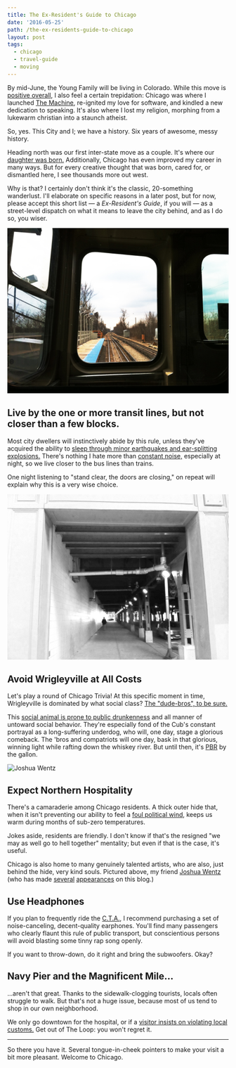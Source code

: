 ```yaml
---
title: The Ex-Resident's Guide to Chicago
date: '2016-05-25'
path: /the-ex-residents-guide-to-chicago
layout: post
tags:
  - chicago
  - travel-guide
  - moving
---
```

By mid-June, the Young Family will be living in Colorado. While this move is [positive overall](/going-west), I also feel a certain trepidation: Chicago was where I launched [The Machine](/introducing-the-machine), re-ignited my love for software, and kindled a new dedication to speaking. It's also where I lost my religion, morphing from a lukewarm christian into a staunch atheist.

So, yes. This City and I; we have a history. Six years of awesome, messy history.

Heading north was our first inter-state move as a couple. It's where our [daughter was born.](/dad-jokes) Additionally, Chicago has even improved my career in many ways. But for every creative thought that was born, cared for, or dismantled here, I see thousands more out west.

Why is that? I certainly don't think it's the classic, 20-something wanderlust. I'll elaborate on specific reasons in a later post, but for now, please accept this short list &mdash; a *Ex-Resident's Guide*, if you will &mdash; as a street-level dispatch on what it means to leave the city behind, and as I do so, you wiser.

![Riding the C.T.A.](down-the-line.jpg)

## Live by the one or more transit lines, but not closer than a few blocks.

Most city dwellers will instinctively abide by this rule, unless they've acquired the ability to [sleep through minor earthquakes and ear-splitting explosions.](https://www.wbez.org/shows/curious-city/beyond-the-rattle-and-clatter-when-the-cta-l-is-your-neighbor/767c59f0-7490-4d4d-a110-b8e2c44fd2bd) There's nothing I hate more than [constant noise,](http://articles.chicagotribune.com/2002-07-29/news/0207290167_1_rail-lines-noise-blue-line) especially at night, so we live closer to the bus lines than trains.

One night listening to "stand clear, the doors are closing," on repeat will explain why this is a very wise choice.

![Gritty, grimy.](walk.jpg)

## Avoid Wrigleyville at All Costs

Let's play a round of Chicago Trivia! At this specific moment in time, Wrigleyville is dominated by what social class? [The "dude-bros", to be sure.](https://www.reddit.com/r/chicago/comments/1irxwc/whats_the_craziest_shit_you_have_seen_go_down_in)

This [social animal is prone to public drunkenness](https://www.thrillist.com/travel/nation/bro-neighborhoods-wrigleyville-murray-hill-and-brickell-top-our-list) and all manner of untoward social behavior. They're especially fond of the Cub's constant portrayal as a long-suffering underdog, who will, one day, stage a glorious comeback. The 'bros and compatriots will one day, bask in that glorious, winning light while rafting down the whiskey river. But until then, it's [PBR](https://en.wikipedia.org/wiki/Pabst_Blue_Ribbon) by the gallon.

![Joshua Wentz](purple-world.jpg)

## Expect Northern Hospitality

There's a camaraderie among Chicago residents. A thick outer hide that, when it isn't preventing our ability to feel a [foul political wind](http://www.chicagobusiness.com/article/20160525/NEWS02/160529898/rauner-vs-rauner-first-lady-takes-governor-to-court), keeps us warm during months of sub-zero temperatures.

Jokes aside, residents are friendly. I don't know if that's the resigned "we may as well go to hell together" mentality; but even if that is the case, it's useful.

Chicago is also home to many genuinely talented artists, who are also, just behind the hide, very kind souls. Pictured above, my friend [Joshua Wentz](http://joshuawentz.com) (who has made [several](/life-behind-the-microphone) [appearances](/its-not-about-your-tools) on this blog.)

## Use Headphones

If you plan to frequently ride the [C.T.A.](https://www.instagram.com/ctafail), I recommend purchasing a set of noise-canceling, decent-quality earphones. You'll find many passengers who clearly flaunt this rule of public transport, but conscientious persons will avoid blasting some tinny rap song openly.

If you want to throw-down, do it right and bring the subwoofers. Okay?

 ## Navy Pier and the Magnificent Mile...

...aren't that great. Thanks to the sidewalk-clogging tourists, locals often struggle to walk. But that's not a huge issue, because most of us tend to shop in our own neighborhood.

We only go downtown for the hospital, or if a [visitor insists on violating local customs.](http://www.npr.org/sections/thesalt/2013/12/20/255601925/deep-dish-or-thin-crust-even-chicagoans-cant-agree) Get out of The Loop: you won't regret it.

---

So there you have it. Several tongue-in-cheek pointers to make your visit a bit more pleasant. Welcome to Chicago. 

